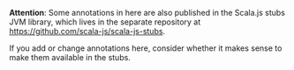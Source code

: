 **Attention**: Some annotations in here are also published in the Scala.js
stubs JVM library, which lives in the separate repository at
https://github.com/scala-js/scala-js-stubs.

If you add or change annotations here, consider whether it makes sense to make
them available in the stubs.
